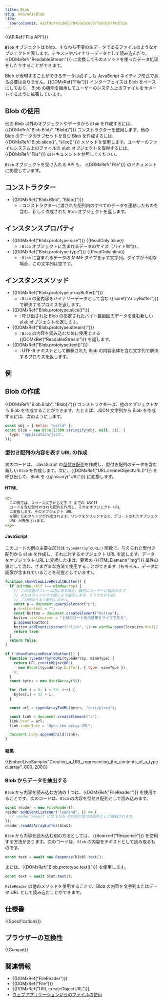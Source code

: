 ```yaml
---
title: Blob
slug: Web/API/Blob
l10n:
  sourceCommit: 418f9cf461de0c7845665c0c677ad0667740f52a
---
```


{{APIRef("File API")}}

**`Blob`** オブジェクトは blob、すなわち不変の生データであるファイルのようなオブジェクトを表します。テキストやバイナリーデータとして読み込んだり、{{DOMxRef("ReadableStream")}} に変換してそのメソッドを使ったデータ処理をしたりすることができます。

Blob が表現することができるデータは必ずしも JavaScript ネイティブ形式である必要はありません。{{DOMxRef("File")}} インターフェイスは Blob をベースにしており、 Blob の機能を継承してユーザーのシステム上のファイルをサポートするように拡張しています。

## Blob の使用

他の Blob 以外のオブジェクトやデータから `Blob` を作成するには、{{DOMxRef("Blob.Blob", "Blob()")}} コンストラクターを使用します。他の Blob のデータのサブセットを含む Blob を作成するには、 {{DOMxRef("Blob.slice()", "slice()")}} メソッドを使用します。ユーザーのファイルシステム上のファイルの `Blob` オブジェクトを取得するには、 {{DOMxRef("File")}} のドキュメントを参照してください。

`Blob` オブジェクトを受け入れる API も、 {{DOMxRef("File")}} のドキュメントに掲載しています。

## コンストラクター

- {{DOMxRef("Blob.Blob", "Blob()")}}
  - : コンストラクターに渡された配列内のすべてのデータを連結したものを含む、新しく作成された `Blob` オブジェクトを返します。

## インスタンスプロパティ

- {{DOMxRef("Blob.prototype.size")}} {{ReadOnlyInline}}
  - : `Blob` オブジェクトに含まれるデータのサイズ（バイト単位）。
- {{DOMxRef("Blob.prototype.type")}} {{ReadOnlyInline}}
  - : `Blob` に含まれるデータの MIME タイプを示す文字列。タイプが不明な場合、この文字列は空です。

## インスタンスメソッド

- {{DOMxRef("Blob.prototype.arrayBuffer()")}}
  - : `Blob` の全内容をバイナリーデータとして含む {{jsxref("ArrayBuffer")}} で解決するプロミスを返します。
- {{DOMxRef("Blob.prototype.slice()")}}
  - : 呼び出された Blob の指定されたバイト数範囲のデータを含む新しい `Blob` オブジェクトを返します。
- {{DOMxRef("Blob.prototype.stream()")}}
  - : `Blob` の内容を読み込むために使用できる {{DOMxRef("ReadableStream")}} を返します。
- {{DOMxRef("Blob.prototype.text()")}}
  - : UTF-8 テキストとして解釈された Blob の内容全体を含む文字列で解決するプロミスを返します。

## 例

## Blob の作成

{{DOMxRef("Blob.Blob", "Blob()")}} コンストラクターは、他のオブジェクトから Blob を作成することができます。たとえば、JSON 文字列から Blob を作成するには、次のようにします。

```js
const obj = { hello: "world" };
const blob = new Blob([JSON.stringify(obj, null, 2)], {
  type: "application/json",
});
```

### 型付き配列の内容を表す URL の作成

次のコードは、 JavaScript の[型付き配列](/ja/docs/Web/JavaScript/Typed_arrays)を作成し、型付き配列のデータを含む新しい `Blob` を作成します。次に、{{DOMxRef("URL.createObjectURL()")}} を呼び出して、Blob を {{glossary("URL")}} に変換します。

#### HTML

```html
<p>
  この例では、スペース文字から文字 Z までの ASCII
  コードを含む型付けされた配列を作成し、それをオブジェクト URL
  に変換します。そのオブジェクト URL
  を開くためのリンクが作成されます。リンクをクリックすると、デコードされたオブジェクト
  URL が表示されます。
</p>
```

#### JavaScript

このコードの例の主要な部分は `typedArrayToURL()` 関数で、与えられた型付き配列から `Blob` を作成し、それに対するオブジェクト URL を返します。データをオブジェクト URL に変換した後は、要素の {{HTMLElement("img")}} 属性の値として含む、さまざまな方法で使用することができます（もちろん、データに画像が含まれていることを前提としています）。

```js
function showViewLiveResultButton() {
  if (window.self !== window.top) {
    // この文書がフレーム内にある場合、最初にユーザーに独自のタブ
    // またはウィンドウで開くよう指示します。そうでなければ、
    // この例はうまく動作しません。
    const p = document.querySelector("p");
    p.textContent = "";
    const button = document.createElement("button");
    button.textContent = "上記のコード例の結果をライブで見る";
    p.append(button);
    button.addEventListener("click", () => window.open(location.href));
    return true;
  }
  return false;
}

if (!showViewLiveResultButton()) {
  function typedArrayToURL(typedArray, mimeType) {
    return URL.createObjectURL(
      new Blob([typedArray.buffer], { type: mimeType }),
    );
  }
  const bytes = new Uint8Array(59);

  for (let i = 0; i < 59; i++) {
    bytes[i] = 32 + i;
  }

  const url = typedArrayToURL(bytes, "text/plain");

  const link = document.createElement("a");
  link.href = url;
  link.innerText = "Open the array URL";

  document.body.appendChild(link);
}
```

#### 結果

{{EmbedLiveSample("Creating_a_URL_representing_the_contents_of_a_typed_array", 600, 200)}}

### Blob からデータを抽出する

`Blob` から内容を読み込む方法の 1 つは、{{DOMxRef("FileReader")}} を使用することです。次のコードは、`Blob` の内容を型付き配列として読み込みます。

```js
const reader = new FileReader();
reader.addEventListener("loadend", () => {
  // reader.result には blob の内容が型付き配列として格納されます。
});
reader.readAsArrayBuffer(blob);
```

`Blob` から内容を読み込む別の方法としては、 {{domxref("Response")}} を使用する方法があります。次のコードは、`Blob` の内容をテキストとして読み取るものです。

```js
const text = await new Response(blob).text();
```

または、{{DOMxRef("Blob.prototype.text()")}} を使用します。

```js
const text = await blob.text();
```

`FileReader` の他のメソッドを使用することで、Blob の内容を文字列またはデータ URL として読み込むことができます。

## 仕様書

{{Specifications}}

## ブラウザーの互換性

{{Compat}}

## 関連情報

- {{DOMxRef("FileReader")}}
- {{DOMxRef("File")}}
- {{DOMxRef("URL.createObjectURL")}}
- [ウェブアプリケーションからのファイルの使用](/ja/docs/Web/API/File_API/Using_files_from_web_applications)
